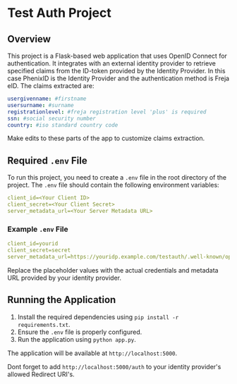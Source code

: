 # Test Auth Project

## Overview
This project is a Flask-based web application that uses OpenID Connect for authentication. It integrates with an external identity provider to retrieve specified claims from the ID-token provided by the Identity Provider. In this case PhenixID is the Identity Provider and the authentication method is Freja eID.
The claims extracted are:
```yaml
usergivenname: #firstname
usersurname: #surname
registrationlevel: #freja registration level 'plus' is required
ssn: #social security number
country: #iso standard country code
```
Make edits to these parts of the app to customize claims extraction.

## Required `.env` File
To run this project, you need to create a `.env` file in the root directory of the project. The `.env` file should contain the following environment variables:

```yaml
client_id=<Your Client ID>
client_secret=<Your Client Secret>
server_metadata_url=<Your Server Metadata URL>
```

### Example `.env` File
```yaml
client_id=yourid
client_secret=secret
server_metadata_url=https://youridp.example.com/testauth/.well-known/openid-configuration
```

Replace the placeholder values with the actual credentials and metadata URL provided by your identity provider.

## Running the Application
1. Install the required dependencies using `pip install -r requirements.txt`.
2. Ensure the `.env` file is properly configured.
3. Run the application using `python app.py`.

The application will be available at `http://localhost:5000`. 

Dont forget to add `http://localhost:5000/auth` to your identity provider's allowed Redirect URI's.